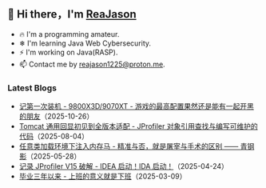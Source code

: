## 👋 Hi there，I'm <a href="https://reajason.eu.org" target="_blank">ReaJason</a>

- 🔥 I'm a programming amateur.
- ❄ I'm learning Java Web Cybersecurity.
- ⚡ I'm working on Java(RASP).
- 📫 Contact me by reajason1225@proton.me.

### Latest Blogs

- [记第一次装机 - 9800X3D/9070XT - 游戏的最高配置果然还是能有一起开黑的朋友](https://reajason.eu.org/writing/firstdesktopcomputer)（2025-10-26）
- [Tomcat 通用回显初见到全版本适配 - JProfiler 对象引用查找与编写可维护的代码](https://reajason.eu.org/writing/tomcatechoshell)（2025-08-04）
- [任意类加载环境下注入内存马 - 精准与否，就是屠宰与手术的区别 —— 青钢影](https://reajason.eu.org/writing/whichclassloaderforshell)（2025-05-28）
- [记录 JProfiler V15 破解 - IDEA 启动！IDA 启动！](https://reajason.eu.org/writing/jprofilerv15crackedwithida)（2025-04-24）
- [毕业三年以来 - 上班的意义就是下班](https://reajason.eu.org/writing/threeyearsofgraduation)（2025-03-09）

